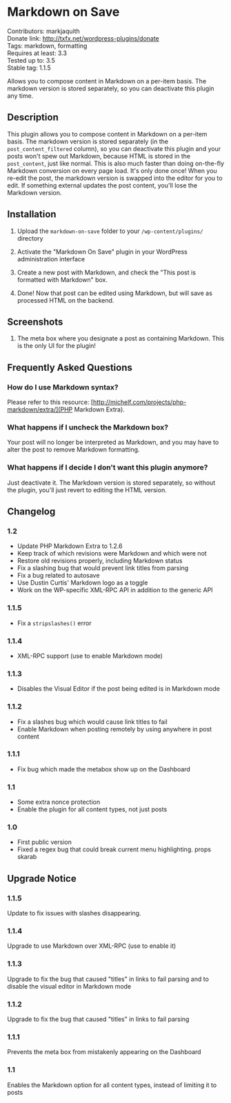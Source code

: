 # Markdown on Save #
Contributors: markjaquith  
Donate link: http://txfx.net/wordpress-plugins/donate  
Tags: markdown, formatting  
Requires at least: 3.3  
Tested up to: 3.5  
Stable tag: 1.1.5  

Allows you to compose content in Markdown on a per-item basis. The markdown version is stored separately, so you can deactivate this plugin any time.

## Description ##

This plugin allows you to compose content in Markdown on a per-item basis. The markdown version is stored separately (in the `post_content_filtered` column), so you can deactivate this plugin and your posts won't spew out Markdown, because HTML is stored in the `post_content`, just like normal. This is also much faster than doing on-the-fly Markdown conversion on every page load. It's only done once! When you re-edit the post, the markdown version is swapped into the editor for you to edit. If something external updates the post content, you'll lose the Markdown version.

## Installation ##

1. Upload the `markdown-on-save` folder to your `/wp-content/plugins/` directory

2. Activate the "Markdown On Save" plugin in your WordPress administration interface

3. Create a new post with Markdown, and check the "This post is formatted with Markdown" box.

4. Done! Now that post can be edited using Markdown, but will save as processed HTML on the backend.

## Screenshots ##

1. The meta box where you designate a post as containing Markdown. This is the only UI for the plugin!

## Frequently Asked Questions ##

### How do I use Markdown syntax? ###

Please refer to this resource: [http://michelf.com/projects/php-markdown/extra/](PHP Markdown Extra).

### What happens if I uncheck the Markdown box? ###

Your post will no longer be interpreted as Markdown, and you may have to alter the post to remove Markdown formatting.

### What happens if I decide I don't want this plugin anymore? ###

Just deactivate it. The Markdown version is stored separately, so without the plugin, you'll just revert to editing the HTML version.

## Changelog ##
### 1.2 ###
* Update PHP Markdown Extra to 1.2.6
* Keep track of which revisions were Markdown and which were not
* Restore old revisions properly, including Markdown status
* Fix a slashing bug that would prevent link titles from parsing
* Fix a bug related to autosave
* Use Dustin Curtis' Markdown logo as a toggle
* Work on the WP-specific XML-RPC API in addition to the generic API

### 1.1.5 ###
* Fix a `stripslashes()` error

### 1.1.4 ###
* XML-RPC support (use <!--markdown--> to enable Markdown mode)

### 1.1.3 ###
* Disables the Visual Editor if the post being edited is in Markdown mode

### 1.1.2 ###
* Fix a slashes bug which would cause link titles to fail
* Enable Markdown when posting remotely by using <!--markdown--> anywhere in post content

### 1.1.1 ###
* Fix bug which made the metabox show up on the Dashboard

### 1.1 ###
* Some extra nonce protection
* Enable the plugin for all content types, not just posts

### 1.0 ###
* First public version
* Fixed a regex bug that could break current menu highlighting. props skarab

## Upgrade Notice ##
### 1.1.5 ###
Update to fix issues with slashes disappearing.

### 1.1.4 ###
Upgrade to use Markdown over XML-RPC (use <!--markdown--> to enable it)

### 1.1.3 ###
Upgrade to fix the bug that caused "titles" in links to fail parsing and to disable the visual editor in Markdown mode

### 1.1.2 ###
Upgrade to fix the bug that caused "titles" in links to fail parsing

### 1.1.1 ###
Prevents the meta box from mistakenly appearing on the Dashboard

### 1.1 ###
Enables the Markdown option for all content types, instead of limiting it to posts
